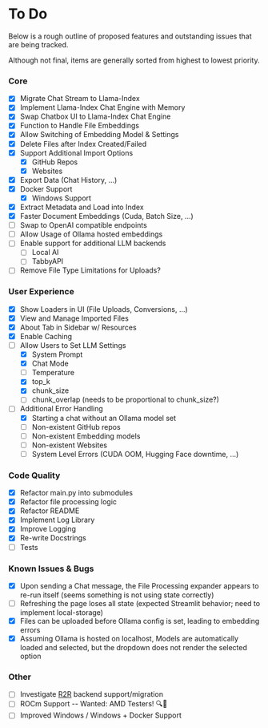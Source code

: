 # To Do

Below is a rough outline of proposed features and outstanding issues that are being tracked.

Although not final, items are generally sorted from highest to lowest priority.

### Core

- [x] Migrate Chat Stream to Llama-Index
- [x] Implement Llama-Index Chat Engine with Memory
- [x] Swap Chatbox UI to Llama-Index Chat Engine
- [x] Function to Handle File Embeddings
- [x] Allow Switching of Embedding Model & Settings
- [x] Delete Files after Index Created/Failed
- [x] Support Additional Import Options
    - [x] GitHub Repos
    - [x] Websites
- [x] Export Data (Chat History, ...)
- [x] Docker Support
    - [x] Windows Support
- [x] Extract Metadata and Load into Index
- [x] Faster Document Embeddings (Cuda, Batch Size, ...)
- [ ] Swap to OpenAI compatible endpoints
- [ ] Allow Usage of Ollama hosted embeddings
- [ ] Enable support for additional LLM backends
    - [ ] Local AI
    - [ ] TabbyAPI
- [ ] Remove File Type Limitations for Uploads?

### User Experience

- [x] Show Loaders in UI (File Uploads, Conversions, ...)
- [x] View and Manage Imported Files
- [x] About Tab in Sidebar w/ Resources
- [x] Enable Caching
- [ ] Allow Users to Set LLM Settings
    - [x] System Prompt
    - [x] Chat Mode
    - [ ] Temperature
    - [x] top_k
    - [x] chunk_size
    - [ ] chunk_overlap (needs to be proportional to chunk_size?)
- [ ] Additional Error Handling
    - [x] Starting a chat without an Ollama model set
    - [ ] Non-existent GitHub repos
    - [ ] Non-existent Embedding models
    - [ ] Non-existent Websites
    - [ ] System Level Errors (CUDA OOM, Hugging Face downtime, ...)

### Code Quality

- [x] Refactor main.py into submodules
- [x] Refactor file processing logic
- [x] Refactor README
- [x] Implement Log Library
- [x] Improve Logging
- [x] Re-write Docstrings
- [ ] Tests

### Known Issues & Bugs

- [x] Upon sending a Chat message, the File Processing expander appears to re-run itself (seems something is not using state correctly)
- [ ] Refreshing the page loses all state (expected Streamlit behavior; need to implement local-storage)
- [x] Files can be uploaded before Ollama config is set, leading to embedding errors
- [x] Assuming Ollama is hosted on localhost, Models are automatically loaded and selected, but the dropdown does not render the selected option

### Other

- [ ] Investigate [R2R](https://github.com/SciPhi-AI/R2R) backend support/migration
- [ ] ROCm Support -- Wanted: AMD Testers! 🔍🔴
- [ ] Improved Windows / Windows + Docker Support